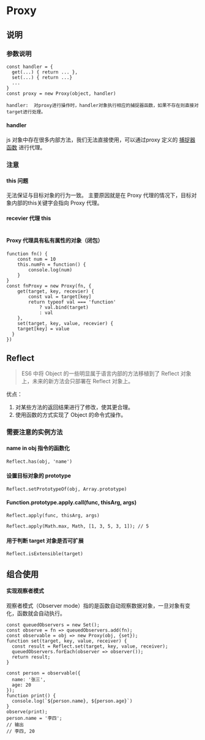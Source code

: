# Proxy
## 说明
### 参数说明
```
const handler = {
  get(...) { return ... },
  set(...) { return ...}
  ...
}
const proxy = new Proxy(object, handler)

handler:  对proxy进行操作时，handler对象执行相应的捕捉器函数，如果不存在则直接对target进行处理。
```
#### handler
js 对象中存在很多内部方法，我们无法直接使用，可以通过proxy 定义的 [捕捉器函数](https://developer.mozilla.org/en-US/docs/Web/JavaScript/Reference/Global_Objects/Proxy/Proxy#handler_functions) 进行代理。

### 注意
#### this 问题
无法保证与目标对象的行为一致。
主要原因就是在 Proxy 代理的情况下，目标对象内部的this关键字会指向 Proxy 代理。
#### recevier 代理 this
```

```
#### Proxy 代理具有私有属性的对象（闭包）
```
function fn() {
    const num = 10
    this.numFn = function() {
        console.log(num)
    }
}
const fnProxy = new Proxy(fn, {
    get(target, key, recevier) {
        const val = target[key]
        return typeof val === 'function'
            ? val.bind(target)
            : val
    },
    set(target, key, value, recevier) {
    target[key] = value
  }
})
```

## Reflect
> ES6 中将 Object 的一些明显属于语言内部的方法移植到了 Reflect 对象上，未来的新方法会只部署在 Reflect 对象上。

优点：
1. 对某些方法的返回结果进行了修改，使其更合理。
2. 使用函数的方式实现了 Object 的命令式操作。

### 需要注意的实例方法
#### name in obj 指令的函数化
`` Reflect.has(obj, 'name') ``
#### 设置目标对象的 prototype
``Reflect.setPrototypeOf(obj, Array.prototype)``
#### Function.prototype.apply.call(func, thisArg, args) 
``Reflect.apply(func, thisArg, args)``
```
Reflect.apply(Math.max, Math, [1, 3, 5, 3, 1]); // 5
```

#### 用于判断 target 对象是否可扩展
``Reflect.isExtensible(target)``

## 组合使用
#### 实现观察者模式
观察者模式（Observer mode）指的是函数自动观察数据对象，一旦对象有变化，函数就会自动执行。
```
const queuedObservers = new Set();
const observe = fn => queuedObservers.add(fn);
const observable = obj => new Proxy(obj, {set});
function set(target, key, value, receiver) {
  const result = Reflect.set(target, key, value, receiver);
  queuedObservers.forEach(observer => observer());
  return result;
}

const person = observable({
  name: '张三',
  age: 20
});
function print() {
  console.log(`${person.name}, ${person.age}`)
}
observe(print);
person.name = '李四';
// 输出
// 李四, 20
```
